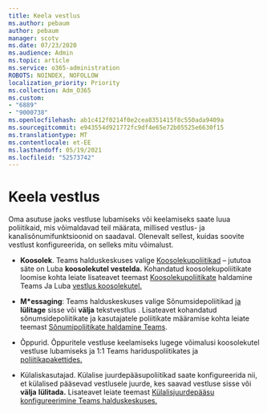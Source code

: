 ```yaml
---
title: Keela vestlus
ms.author: pebaum
author: pebaum
manager: scotv
ms.date: 07/23/2020
ms.audience: Admin
ms.topic: article
ms.service: o365-administration
ROBOTS: NOINDEX, NOFOLLOW
localization_priority: Priority
ms.collection: Adm_O365
ms.custom:
- "6889"
- "9000738"
ms.openlocfilehash: ab1c412f0214f0e2cea8351415f8c550ada9409a
ms.sourcegitcommit: e943554d921772fc9df4e65e72b05525e6630f15
ms.translationtype: MT
ms.contentlocale: et-EE
ms.lasthandoff: 05/19/2021
ms.locfileid: "52573742"
---
```

# <a name="disable-chat"></a>Keela vestlus

Oma asutuse jaoks vestluse lubamiseks või keelamiseks saate luua poliitikaid, mis võimaldavad teil määrata, millised vestlus- ja kanalisõnumifunktsioonid on saadaval. Olenevalt sellest, kuidas soovite vestlust konfigureerida, on selleks mitu võimalust.

- **Koosolek**. Teams halduskeskuses valige [Koosolekupoliitikad](https://admin.teams.microsoft.com/) – jututoa säte on Luba **koosolekutel vestelda.** Kohandatud koosolekupoliitikate loomise kohta leiate lisateavet teemast [Koosolekupoliitikate](/microsoftteams/meeting-policies-in-teams) haldamine Teams Ja Luba [vestlus koosolekutel.](/microsoftteams/meeting-policies-in-teams#allow-chat-in-meetings)

- **M*essaging**: Teams halduskeskuses valige Sõnumsidepoliitikad [ja](https://admin.teams.microsoft.com/) **lülitage** sisse või **välja** tekstvestlus . Lisateavet kohandatud sõnumsidepoliitikate ja kasutajatele poliitikate määramise kohta leiate teemast [Sõnumipoliitikate haldamine Teams](/microsoftteams/messaging-policies-in-teams).

- Õppurid. Õppuritele vestluse keelamiseks lugege võimalusi koosolekutel vestluse lubamiseks ja 1:1 Teams hariduspoliitikates ja [poliitikapakettides.](/microsoftteams/policy-packages-edu)

- Külaliskasutajad. Külalise juurdepääsupoliitikad saate konfigureerida nii, et külalised pääsevad vestlusele juurde, kes saavad vestluse sisse või **välja** **lülitada.** Lisateavet leiate teemast [Külalisjuurdepääsu konfigureerimine Teams halduskeskuses.](/microsoftteams/set-up-guests#configure-guest-access-in-the-teams-admin-center)




